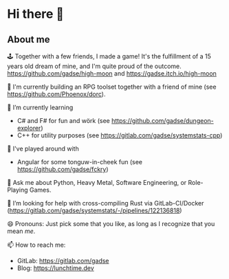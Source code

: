 # Hi there 👋

## About me


🕹️ Together with a few friends, I made a game! It's the fulfillment of a 15 years old dream of mine, and I'm quite proud of the outcome. https://github.com/gadse/high-moon and https://gadse.itch.io/high-moon

🧱 I'm currently building an RPG toolset together with a friend of mine (see https://github.com/Phoenox/dorc).

🌱 I’m currently learning
  - C# and F# for fun and wörk (see https://github.com/gadse/dungeon-explorer)
  - C++ for utility purposes (see https://gitlab.com/gadse/systemstats-cpp)

🧶 I've played around with
  - Angular for some tonguw-in-cheek fun (see https://github.com/gadse/fckry)

💬 Ask me about Python, Heavy Metal, Software Engineering, or Role-Playing Games.
  
🤔 I’m looking for help with cross-compiling Rust via GitLab-CI/Docker (https://gitlab.com/gadse/systemstats/-/pipelines/122136818)

😄 Pronouns: Just pick some that you like, as long as I recognize that you mean _me_.

📫 How to reach me:
   - GitLab: https://gitlab.com/gadse
   - Blog: https://lunchtime.dev

<!--
**gadse/gadse** is a ✨ _special_ ✨ repository because its `README.md` (this file) appears on your GitHub profile.

Here are some ideas to get you started:

- 🔭 I’m currently working on ...
- 🌱 I’m currently learning ...
- 👯 I’m looking to collaborate on ...
- 🤔 I’m looking for help with ...
- 💬 Ask me about ...
- 📫 How to reach me: ...
- 😄 Pronouns: ...
- ⚡ Fun fact: ...
-->
